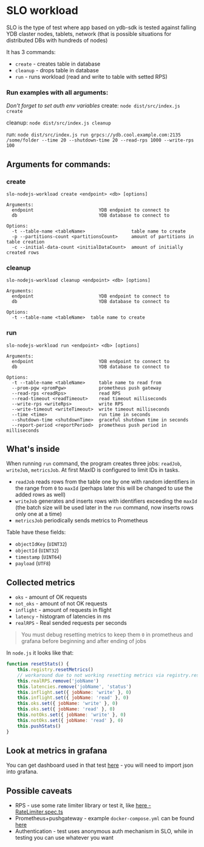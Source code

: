 # SLO workload

SLO is the type of test where app based on ydb-sdk is tested against falling YDB claster nodes, tablets, network (that is possible situations for distributed DBs with hundreds of nodes)

It has 3 commands:

- `create` - creates table in database
- `cleanup` - drops table in database
- `run` - runs workload (read and write to table with setted RPS)

### Run examples with all arguments:

_Don't forget to set auth env variables_
create:
`node dist/src/index.js create `

cleanup:
`node dist/src/index.js cleanup`

run:
`node dist/src/index.js run grpcs://ydb.cool.example.com:2135 /some/folder --time 20 --shutdown-time 20 --read-rps 1000 --write-rps 100`

## Arguments for commands:

### create
`slo-nodejs-workload create <endpoint> <db> [options]`

```
Arguments:
  endpoint                        YDB endpoint to connect to
  db                              YDB database to connect to

Options:
  -t --table-name <tableName>                 table name to create
  -p --partitions-count <partitionsCount>     amount of partitions in table creation
  -c --initial-data-count <initialDataCount>  amount of initially created rows
```

### cleanup
`slo-nodejs-workload cleanup <endpoint> <db> [options]`

```
Arguments:
  endpoint                        YDB endpoint to connect to
  db                              YDB database to connect to

Options:
  -t --table-name <tableName>  table name to create
```

### run
`slo-nodejs-workload run <endpoint> <db> [options]`

```
Arguments:
  endpoint                        YDB endpoint to connect to
  db                              YDB database to connect to

Options:
  -t --table-name <tableName>     table name to read from
  --prom-pgw <promPgw>            prometheus push gateway
  --read-rps <readRps>            read RPS
  --read-timeout <readTimeout>    read timeout milliseconds
  --write-rps <writeRps>          write RPS
  --write-timeout <writeTimeout>  write timeout milliseconds
  --time <time>                   run time in seconds
  --shutdown-time <shutdownTime>  graceful shutdown time in seconds
  --report-period <reportPeriod>  prometheus push period in milliseconds
```


## What's inside
When running `run` command, the program creates three jobs: `readJob`, `writeJob`, `metricsJob`.
At first MaxID is configured to limit IDs in tasks.

- `readJob` reads rows from the table one by one with random identifiers in the range from `0` to `maxId` (perhaps later this will be changed to use the added rows as well)
- `writeJob` generates and inserts rows with identifiers exceeding the `maxId` (the batch size will be used later in the `run` command, now inserts rows only one at a time)
- `metricsJob` periodically sends metrics to Prometheus

Table have these fields:
- `objectIdKey` (`UINT32`)
- `objectId` (`UINT32`)
- `timestamp` (`UINT64`)
- `payload` (`UTF8`)

## Collected metrics
- `oks` - amount of OK requests
- `not_oks` - amount of not OK requests
- `inflight` - amount of requests in flight
- `latency` - histogram of latencies in ms
- `realRPS` - Real sended requests per seconds

> You must debug resetting metrics to keep them `0` in prometheus and grafana before beginning and after ending of jobs

In `node.js` it looks like that:
```js
function resetStats() {
    this.registry.resetMetrics()
    // workaround due to not working resetting metrics via registry.resetMetrics()
    this.realRPS.remove('jobName')
    this.latencies.remove('jobName', 'status')
    this.inflight.set({ jobName: 'write' }, 0)
    this.inflight.set({ jobName: 'read' }, 0)
    this.oks.set({ jobName: 'write' }, 0)
    this.oks.set({ jobName: 'read' }, 0)
    this.notOks.set({ jobName: 'write' }, 0)
    this.notOks.set({ jobName: 'read' }, 0)
    this.pushStats()
}
```

## Look at metrics in grafana
You can get dashboard used in that test [here](https://github.com/ydb-platform/slo-tests/blob/main/k8s/helms/grafana.yaml#L69) - you will need to import json into grafana.

## Possible caveats
- RPS - use some rate limiter library or test it, like [here - RateLimiter.spec.ts](tests/unit/RateLimiter.spec.ts)
- Prometheus+pushgateway - example `docker-compose.yml` can be found [here](https://github.com/sa06/prometheus-pushgateway/blob/master/docker-compose.yml)
- Authentication - test uses anonymous auth mechanism in SLO, while in testing you can use whatever you want
